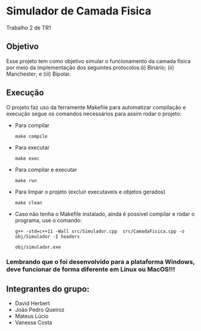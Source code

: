 # Simulador de Camada Fisica

Trabalho 2 de TR1

## Objetivo
Esse projeto tem como objetivo simular o funcionamento da camada física por meio da implementação dos seguintes protocolos:(i)
Binário; (ii) Manchester; e (iii) Bipolar.

## Execução

O projeto faz uso da ferramente Makefile para automatizar compilação e execução segue os comandos necessários para assim rodar o projeto:

- Para compilar

  ```
  make compile
  ```
  
- Para executar

  ```
  make exec
  ```

- Para compilar e executar

  ```
  make run
  ```

- Para limpar o projeto (excluir executaveis e objetos gerados)

  ```
  make clean
  ```

- Caso não tenha o Makefile instalado, ainda é possivel compilar e rodar o programa, use o comando:

  ```
  g++ -std=c++11 -Wall src/Simulador.cpp  src/CamadaFisica.cpp -o obj/Simulador -I headers
  ```

  ```
  obj/simulador.exe
  ```

### Lembrando que o foi desenvolvido para a plataforma Windows, deve funcionar de forma diferente em Linux ou MacOS!!!

## Integrantes do grupo:
- David Herbert
- João Pedro Queiroz
- Mateus Lúcio
- Vanessa Costa
